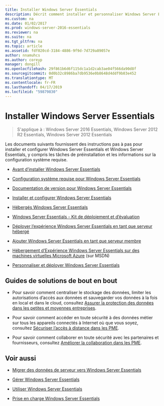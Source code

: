 ```yaml
---
title: Installer Windows Server Essentials
description: Décrit comment installer et personnaliser Windows Server Essentials
ms.custom: na
ms.date: 01/02/2017
ms.prod: windows-server-2016-essentials
ms.reviewer: na
ms.suite: na
ms.tgt_pltfrm: na
ms.topic: article
ms.assetid: fdf020cd-3184-4886-9f9d-7d729a89057e
author: nnamuhcs
ms.author: coreyp
manager: dongill
ms.openlocfilehash: 29f861b6d6f115dc1a1d2cab3ae04f566da90d8f
ms.sourcegitcommit: 0d0b32c8986ba7db9536e0b8648d4ddf9b03e452
ms.translationtype: MT
ms.contentlocale: fr-FR
ms.lasthandoff: 04/17/2019
ms.locfileid: "59879830"
---
```

# <a name="install-windows-server-essentials"></a>Installer Windows Server Essentials

>S'applique à : Windows Server 2016 Essentials, Windows Server 2012 R2 Essentials, Windows Server 2012 Essentials

Les documents suivants fournissent des instructions pas à pas pour installer et configurer Windows Server Essentials et Windows Server Essentials, y compris les tâches de préinstallation et les informations sur la configuration système requise.   
  
-   [Avant d’installer Windows Server Essentials](Before-You-Install-Windows-Server-Essentials.md)  
  
-   [Configuration système requise pour Windows Server Essentials](../get-started/system-requirements.md)  
  
-   [Documentation de version pour Windows Server Essentials](../get-started/release-notes.md)  
  
-   [Installer et configurer Windows Server Essentials](Install-and-Configure-Windows-Server-Essentials.md)  
  
-   [Hébergés Windows Server Essentials](Hosted-Windows-Server-Essentials.md)  
  
-   [Windows Server Essentials - Kit de déploiement et d’évaluation](Assessment-and-Deployment-Kit-for-Windows-Server-Essentials.md)  
 
-   [Déployer l’expérience Windows Server Essentials en tant que serveur hébergé](Deploy-Windows-Server-Essentials-Experience-as-a-Hosted-Server.md)  
  
-   [Ajouter Windows Server Essentials en tant que serveur membre](Add-Windows-Server-Essentials-as-a-Member-Server.md)  
  
-   [Hébergement d’Expérience Windows Server Essentials sur des machines virtuelles Microsoft Azure](https://msdn.microsoft.com/library/dn520828.aspx) (sur MSDN)  
  
-   [Personnaliser et déployer Windows Server Essentials](Customize-and-Deploy-Windows-Server-Essentials.md)  

  
## <a name="end-to-end-solution-guides"></a>Guides de solutions de bout en bout  
  
-    Pour savoir comment centraliser le stockage des données, limiter les autorisations d’accès aux données et sauvegarder vos données à la fois en local et dans le cloud, consultez [Assurer la protection des données dans les petites et moyennes entreprises](https://technet.microsoft.com/library/dn582043.aspx).  
  
-    Pour savoir comment accéder en toute sécurité à des données métier sur tous les appareils connectés à Internet où que vous soyez, consultez [Sécuriser l’accès à distance dans les PME](https://technet.microsoft.com/library/dn629457.aspx).  
  
-    Pour savoir comment collaborer en toute sécurité avec les partenaires et fournisseurs, consultez [Améliorer la collaboration dans les PME](https://technet.microsoft.com/library/dn747893.aspx).  
  
## <a name="see-also"></a>Voir aussi  
    
  
-   [Migrer des données de serveur vers Windows Server Essentials](../migrate/Migrate-Server-Data-to-Windows-Server-Essentials.md)  
  
-   [Gérer Windows Server Essentials](../manage/Manage-Windows-Server-Essentials.md)  
  
-   [Utiliser Windows Server Essentials](../use/Use-Windows-Server-Essentials.md)  
  
-   [Prise en charge Windows Server Essentials](../support/Support-Windows-Server-Essentials.md)
